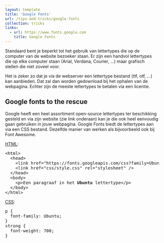 ```yaml
---
layout: template
title: 'Google Fonts'
url: /tips-and-tricks/google-fonts
collection: tricks
links:
  - url: https://www.fonts.google.com
    title: Google Fonts
---
```

Standaard bent je beperkt tot het gebruik van lettertypes die op de computer van de website bezoeker staan. Er zijn een handvol lettertypes die op elke computer staan (Arial, Verdana, Courier, ...) maar grafisch stellen die niet zoveel voor.

Het is zeker zo dat je via de webserver een lettertype bestand (ttf, otf, ...) kan aanbieden. Dat zal dan worden gedownload bij het ophalen van de webpagina. Echter zijn de meeste lettertypes te betalen via een licentie.

## Google fonts to the rescue

Google heeft een heel assortiment open-source lettertypes ter beschikking gesteld en via zijn website (zie link onderaan) kan je die ook heel eenvoudig gaan gebruiken in jouw webpagina. Google Fonts biedt de lettertypes aan via een CSS bestand. Dezelfde manier van werken als bijvoorbeeld ook bij Font Awesome.

<u>HTML</u>:
<pre data-enlighter-theme="beyond" data-enlighter-language="html">
&lt;html&gt;
  &lt;head&gt;
    &lt;link href="https://fonts.googleapis.com/css?family=Ubuntu:300,400,500,700" rel="stylesheet" /&gt;
    &lt;link href="css/style.css" rel="stylesheet" /&gt;
  &lt;/head&gt;
  &lt;body&gt;
    &lt;p&gt;Een paragraaf in het <strong>Ubuntu</strong> lettertype&lt;/p&gt;    
  &lt;/body&gt;
&lt;/html&gt;
</pre>

<u>CSS</u>:
<pre data-enlighter-theme="beyond" data-enlighter-language="css">
p {
  font-family: Ubuntu;
}
strong {
  font-weight: 700;
}
</pre>